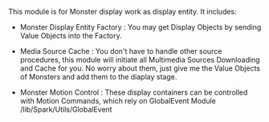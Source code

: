 This module is for Monster display work as display entity. It includes:
  - Monster Display Entity Factory :
      You may get Display Objects by sending Value Objects into the Factory.
      
  - Media Source Cache :
      You don't have to handle other source procedures, this module will initiate all Multimedia Sources Downloading and Cache 
      for you. No worry about them, just give me the Value Objects of Monsters and add them to the diaplay stage.
      
  - Monster Motion Control :
      These display containers can be controlled with Motion Commands, which rely on GlobalEvent Module
      /lib/Spark/Utils/GlobalEvent
